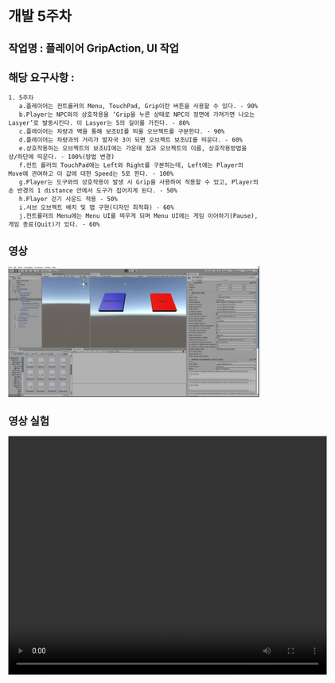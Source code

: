 # 개발 5주차

## 작업명 : 플레이어 GripAction, UI 작업

## 해당 요구사항 : 
    1. 5주차
       a.플레이어는 컨트롤러의 Menu, TouchPad, Grip이란 버튼을 사용할 수 있다. - 90%
       b.Player는 NPC와의 상호작용을 ‘Grip을 누른 상태로 NPC의 정면에 가져가면 나오는 Lasyer’로 발동시킨다. 이 Lasyer는 5의 길이를 가진다. - 80%
       c.플레이어는 차량과 벽을 통해 보조UI를 띄울 오브젝트를 구분한다. - 90%
       d.플레이어는 차량과의 거리가 발자국 3이 되면 오브젝트 보조UI를 띄운다. - 60%
       e.상호작용하는 오브젝트의 보조UI에는 가운데 점과 오브젝트의 이름, 상호작용방법을 상/하단에 띄운다. - 100%(방법 변경)
       f.컨트 롤러의 TouchPad에는 Left와 Right를 구분하는데, Left에는 Player의 Move에 관여하고 이 값에 대한 Speed는 5로 한다. - 100%
       g.Player는 도구와의 상호작용이 발생 시 Grip을 사용하여 적용할 수 있고, Player의 손 반경의 1 distance 안에서 도구가 집어지게 된다. - 50%
       h.Player 걷기 사운드 적용 - 50%
       i.서브 오브젝트 배치 및 맵 구현(디자인 최적화) - 60%
       j.컨트롤러의 Menu에는 Menu UI를 띄우게 되며 Menu UI에는 게임 이어하기(Pause), 게임 종료(Quit)가 있다. - 60%
       
       
## 영상
[![5주차](./img/5주차영상.PNG)](https://youtu.be/MDNVP-XZuJA)




## 영상 실험
<video controls width="640" height="480" >

    <source src="./files/w04/2020_GameProject_4.gif" type="video/gif>

    Sorry, your browser doesn't support embedded videos.

</video>
